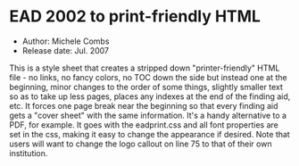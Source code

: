 EAD 2002 to print-friendly HTML
===============================

* Author: Michele Combs
* Release date: Jul. 2007

This is a style sheet that creates a stripped down "printer-friendly" HTML file - no links, no fancy colors, no TOC down the side but instead one at the beginning, minor changes to the order of some things, slightly smaller text so as to take up less pages, places any indexes at the end of the finding aid, etc. It forces one page break near the beginning so that every finding aid gets a "cover sheet" with the same information. It's a handy alternative to a PDF, for example. It goes with the eadprint.css and all font properties are set in the css, making it easy to change the appearance if desired. Note that users will want to change the logo callout on line 75 to that of their own institution.
